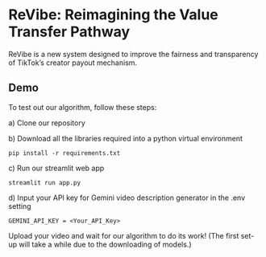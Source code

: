 # ReVibe: Reimagining the Value Transfer Pathway

ReVibe is a new system designed to improve the fairness and transparency of TikTok’s creator payout mechanism.




## Demo

To test out our algorithm, follow these steps:

a) Clone our repository

b) Download all the libraries required into a python virtual environment

    pip install -r requirements.txt

c) Run our streamlit web app

    streamlit run app.py

d) Input your API key for Gemini video description generator in the .env setting

    GEMINI_API_KEY = <Your_API_Key>

Upload your video and wait for our algorithm to do its work!  (The first set-up will take a while due to the downloading of models.)

